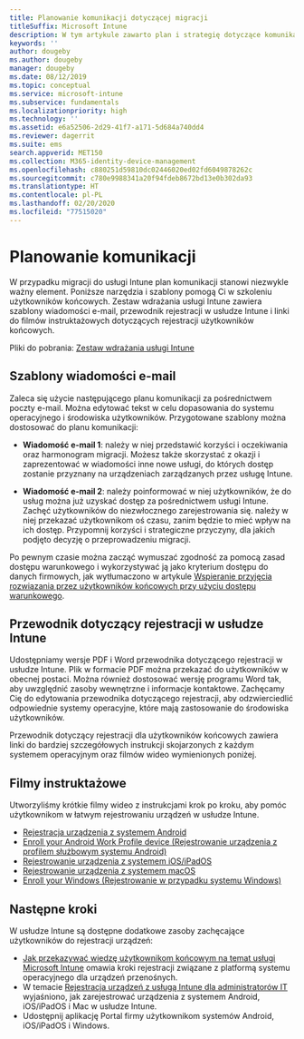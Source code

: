 ```yaml
---
title: Planowanie komunikacji dotyczącej migracji
titleSuffix: Microsoft Intune
description: W tym artykule zawarto plan i strategię dotyczące komunikacji w zakresie migracji podczas migrowania do usługi Microsoft Intune.
keywords: ''
author: dougeby
ms.author: dougeby
manager: dougeby
ms.date: 08/12/2019
ms.topic: conceptual
ms.service: microsoft-intune
ms.subservice: fundamentals
ms.localizationpriority: high
ms.technology: ''
ms.assetid: e6a52506-2d29-41f7-a171-5d684a740dd4
ms.reviewer: dagerrit
ms.suite: ems
search.appverid: MET150
ms.collection: M365-identity-device-management
ms.openlocfilehash: c880251d59810dc02446020ed02fd6049878262c
ms.sourcegitcommit: c780e9988341a20f94fdeb8672bd13e0b302da93
ms.translationtype: HT
ms.contentlocale: pl-PL
ms.lasthandoff: 02/20/2020
ms.locfileid: "77515020"
---
```

# <a name="plan-communications"></a>Planowanie komunikacji

W przypadku migracji do usługi Intune plan komunikacji stanowi niezwykle ważny element. Poniższe narzędzia i szablony pomogą Ci w szkoleniu użytkowników końcowych. Zestaw wdrażania usługi Intune zawiera szablony wiadomości e-mail, przewodnik rejestracji w usłudze Intune i linki do filmów instruktażowych dotyczących rejestracji użytkowników końcowych.  

Pliki do pobrania:  [Zestaw wdrażania usługi Intune](https://aka.ms/IntuneAdoptionKit)

## <a name="email-templates"></a>Szablony wiadomości e-mail

Zaleca się użycie następującego planu komunikacji za pośrednictwem poczty e-mail. Można edytować tekst w celu dopasowania do systemu operacyjnego i środowiska użytkowników. Przygotowane szablony można dostosować do planu komunikacji:

- **Wiadomość e-mail 1**: należy w niej przedstawić korzyści i oczekiwania oraz harmonogram migracji. Możesz także skorzystać z okazji i zaprezentować w wiadomości inne nowe usługi, do których dostęp zostanie przyznany na urządzeniach zarządzanych przez usługę Intune.

- **Wiadomość e-mail 2**: należy poinformować w niej użytkowników, że do usług można już uzyskać dostęp za pośrednictwem usługi Intune. Zachęć użytkowników do niezwłocznego zarejestrowania się. należy w niej przekazać użytkownikom oś czasu, zanim będzie to mieć wpływ na ich dostęp. Przypomnij korzyści i strategiczne przyczyny, dla jakich podjęto decyzję o przeprowadzeniu migracji.

Po pewnym czasie można zacząć wymuszać zgodność za pomocą zasad dostępu warunkowego i wykorzystywać ją jako kryterium dostępu do danych firmowych, jak wytłumaczono w artykule [Wspieranie przyjęcia rozwiązania przez użytkowników końcowych przy użyciu dostępu warunkowego](migration-guide-drive-adoption.md).

## <a name="intune-enrollment-guide"></a>Przewodnik dotyczący rejestracji w usłudze Intune

Udostępniamy wersje PDF i Word przewodnika dotyczącego rejestracji w usłudze Intune. Plik w formacie PDF można przekazać do użytkowników w obecnej postaci. Można również dostosować wersję programu Word tak, aby uwzględnić zasoby wewnętrzne i informacje kontaktowe. Zachęcamy Cię do edytowania przewodnika dotyczącego rejestracji, aby odzwierciedlić odpowiednie systemy operacyjne, które mają zastosowanie do środowiska użytkowników.

Przewodnik dotyczący rejestracji dla użytkowników końcowych zawiera linki do bardziej szczegółowych instrukcji skojarzonych z każdym systemem operacyjnym oraz filmów wideo wymienionych poniżej.

## <a name="instructional-videos"></a>Filmy instruktażowe

Utworzyliśmy krótkie filmy wideo z instrukcjami krok po kroku, aby pomóc użytkownikom w łatwym rejestrowaniu urządzeń w usłudze Intune.

- [Rejestracja urządzenia z systemem Android](https://www.youtube.com/watch?v=k0Q_sGLSx6o&t=1s)
- [Enroll your Android Work Profile device (Rejestrowanie urządzenia z profilem służbowym systemu Android)](https://www.youtube.com/watch?v=9Dl8HsGk4tI&t=3s)
- [Rejestrowanie urządzenia z systemem iOS/iPadOS](https://www.youtube.com/watch?v=mJyv6YcHi7c)
- [Rejestrowanie urządzenia z systemem macOS](https://www.youtube.com/watch?v=Pa2pfhwq_yk)
- [Enroll your Windows (Rejestrowanie w przypadku systemu Windows)](https://www.youtube.com/watch?v=TKQxEckBHiE)

## <a name="next-steps"></a>Następne kroki

W usłudze Intune są dostępne dodatkowe zasoby zachęcające użytkowników do rejestracji urządzeń:

- [Jak przekazywać wiedzę użytkownikom końcowym na temat usługi Microsoft Intune](end-user-educate.md) omawia kroki rejestracji związane z platformą systemu operacyjnego dla urządzeń przenośnych.
- W temacie [Rejestracja urządzeń z usługą Intune dla administratorów IT](../enrollment/device-enrollment.md) wyjaśniono, jak zarejestrować urządzenia z systemem Android, iOS/iPadOS i Mac w usłudze Intune.
- Udostępnij aplikację Portal firmy użytkownikom systemów Android, iOS/iPadOS i Windows.
